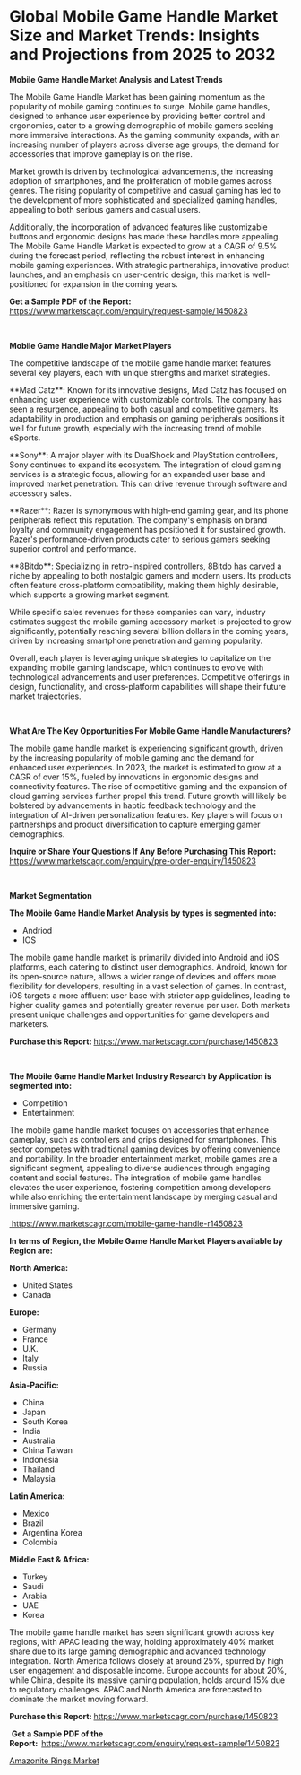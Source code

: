 <p><h1>Global Mobile Game Handle Market Size and Market Trends: Insights and Projections from 2025 to 2032</h1></p><p><strong>Mobile Game Handle Market Analysis and Latest Trends</strong></p>
<p><p>The Mobile Game Handle Market has been gaining momentum as the popularity of mobile gaming continues to surge. Mobile game handles, designed to enhance user experience by providing better control and ergonomics, cater to a growing demographic of mobile gamers seeking more immersive interactions. As the gaming community expands, with an increasing number of players across diverse age groups, the demand for accessories that improve gameplay is on the rise.</p><p>Market growth is driven by technological advancements, the increasing adoption of smartphones, and the proliferation of mobile games across genres. The rising popularity of competitive and casual gaming has led to the development of more sophisticated and specialized gaming handles, appealing to both serious gamers and casual users. </p><p>Additionally, the incorporation of advanced features like customizable buttons and ergonomic designs has made these handles more appealing. The Mobile Game Handle Market is expected to grow at a CAGR of 9.5% during the forecast period, reflecting the robust interest in enhancing mobile gaming experiences. With strategic partnerships, innovative product launches, and an emphasis on user-centric design, this market is well-positioned for expansion in the coming years.</p></p>
<p><strong>Get a Sample PDF of the Report:&nbsp;</strong> <a href="https://www.marketscagr.com/enquiry/request-sample/1450823?utm_campaign=1166&utm_medium=2&utm_source=Github&utm_content=ia&utm_term=08022025&utm_id=mobile-game-handle">https://www.marketscagr.com/enquiry/request-sample/1450823</a></p>
<p>&nbsp;</p>
<p><strong>Mobile Game Handle Major Market Players</strong></p>
<p><p>The competitive landscape of the mobile game handle market features several key players, each with unique strengths and market strategies. </p><p>**Mad Catz**: Known for its innovative designs, Mad Catz has focused on enhancing user experience with customizable controls. The company has seen a resurgence, appealing to both casual and competitive gamers. Its adaptability in production and emphasis on gaming peripherals positions it well for future growth, especially with the increasing trend of mobile eSports.</p><p>**Sony**: A major player with its DualShock and PlayStation controllers, Sony continues to expand its ecosystem. The integration of cloud gaming services is a strategic focus, allowing for an expanded user base and improved market penetration. This can drive revenue through software and accessory sales.</p><p>**Razer**: Razer is synonymous with high-end gaming gear, and its phone peripherals reflect this reputation. The company's emphasis on brand loyalty and community engagement has positioned it for sustained growth. Razer's performance-driven products cater to serious gamers seeking superior control and performance.</p><p>**8Bitdo**: Specializing in retro-inspired controllers, 8Bitdo has carved a niche by appealing to both nostalgic gamers and modern users. Its products often feature cross-platform compatibility, making them highly desirable, which supports a growing market segment.</p><p>While specific sales revenues for these companies can vary, industry estimates suggest the mobile gaming accessory market is projected to grow significantly, potentially reaching several billion dollars in the coming years, driven by increasing smartphone penetration and gaming popularity.</p><p>Overall, each player is leveraging unique strategies to capitalize on the expanding mobile gaming landscape, which continues to evolve with technological advancements and user preferences. Competitive offerings in design, functionality, and cross-platform capabilities will shape their future market trajectories.</p></p>
<p>&nbsp;</p>
<p><strong>What Are The Key Opportunities For Mobile Game Handle Manufacturers?</strong></p>
<p><p>The mobile game handle market is experiencing significant growth, driven by the increasing popularity of mobile gaming and the demand for enhanced user experiences. In 2023, the market is estimated to grow at a CAGR of over 15%, fueled by innovations in ergonomic designs and connectivity features. The rise of competitive gaming and the expansion of cloud gaming services further propel this trend. Future growth will likely be bolstered by advancements in haptic feedback technology and the integration of AI-driven personalization features. Key players will focus on partnerships and product diversification to capture emerging gamer demographics.</p></p>
<p><strong>Inquire or Share Your Questions If Any Before Purchasing This Report:</strong> <a href="https://www.marketscagr.com/enquiry/pre-order-enquiry/1450823?utm_campaign=1166&utm_medium=2&utm_source=Github&utm_content=ia&utm_term=08022025&utm_id=mobile-game-handle">https://www.marketscagr.com/enquiry/pre-order-enquiry/1450823</a></p>
<p>&nbsp;</p>
<p><strong>Market Segmentation</strong></p>
<p><strong>The Mobile Game Handle Market Analysis by types is segmented into:</strong></p>
<p><ul><li>Andriod</li><li>IOS</li></ul></p>
<p><p>The mobile game handle market is primarily divided into Android and iOS platforms, each catering to distinct user demographics. Android, known for its open-source nature, allows a wider range of devices and offers more flexibility for developers, resulting in a vast selection of games. In contrast, iOS targets a more affluent user base with stricter app guidelines, leading to higher quality games and potentially greater revenue per user. Both markets present unique challenges and opportunities for game developers and marketers.</p></p>
<p><strong>Purchase this Report:&nbsp;</strong><a href="https://www.marketscagr.com/purchase/1450823?utm_campaign=1166&utm_medium=2&utm_source=Github&utm_content=ia&utm_term=08022025&utm_id=mobile-game-handle">https://www.marketscagr.com/purchase/1450823</a></p>
<p>&nbsp;</p>
<p><strong>The Mobile Game Handle Market Industry Research by Application is segmented into:</strong></p>
<p><ul><li>Competition</li><li>Entertainment</li></ul></p>
<p><p>The mobile game handle market focuses on accessories that enhance gameplay, such as controllers and grips designed for smartphones. This sector competes with traditional gaming devices by offering convenience and portability. In the broader entertainment market, mobile games are a significant segment, appealing to diverse audiences through engaging content and social features. The integration of mobile game handles elevates the user experience, fostering competition among developers while also enriching the entertainment landscape by merging casual and immersive gaming.</p></p>
<p><a href="https://www.marketscagr.com/mobile-game-handle-r1450823?utm_campaign=1166&utm_medium=2&utm_source=Github&utm_content=ia&utm_term=08022025&utm_id=mobile-game-handle">&nbsp;https://www.marketscagr.com/mobile-game-handle-r1450823</a></p>
<p><strong>In terms of Region, the Mobile Game Handle Market Players available by Region are:</strong></p>
<p>
    <p> <strong> North America: </strong>
        <ul>
            <li>United States</li>
            <li>Canada</li>
        </ul>
        </p> 
    <p> <strong> Europe: </strong>
        <ul>
            <li>Germany</li>
            <li>France</li>
            <li>U.K.</li>
            <li>Italy</li>
            <li>Russia</li>
        </ul>
        </p> 
    <p> <strong> Asia-Pacific: </strong>
        <ul>
            <li>China</li>
            <li>Japan</li>
            <li>South Korea</li>
            <li>India</li>
            <li>Australia</li>
            <li>China Taiwan</li>
            <li>Indonesia</li>
            <li>Thailand</li>
            <li>Malaysia</li>
        </ul>
        </p> 
    <p> <strong> Latin America: </strong>
        <ul>
            <li>Mexico</li>
            <li>Brazil</li>
            <li>Argentina Korea</li>
            <li>Colombia</li>
        </ul>
        </p> 
    <p> <strong> Middle East & Africa: </strong>
        <ul>
            <li>Turkey</li>
            <li>Saudi</li>
            <li>Arabia</li>
            <li>UAE</li>
            <li>Korea</li>
        </ul>
    </p>
    </p>
<p><p>The mobile game handle market has seen significant growth across key regions, with APAC leading the way, holding approximately 40% market share due to its large gaming demographic and advanced technology integration. North America follows closely at around 25%, spurred by high user engagement and disposable income. Europe accounts for about 20%, while China, despite its massive gaming population, holds around 15% due to regulatory challenges. APAC and North America are forecasted to dominate the market moving forward.</p></p>
<p><strong>Purchase this Report: </strong><a href="https://www.marketscagr.com/purchase/1450823?utm_campaign=1166&utm_medium=2&utm_source=Github&utm_content=ia&utm_term=08022025&utm_id=mobile-game-handle">https://www.marketscagr.com/purchase/1450823</a></p>
<p>&nbsp;<strong>Get a Sample PDF of the Report:&nbsp;&nbsp;</strong><a href="https://www.marketscagr.com/enquiry/request-sample/1450823?utm_campaign=1166&utm_medium=2&utm_source=Github&utm_content=ia&utm_term=08022025&utm_id=mobile-game-handle">https://www.marketscagr.com/enquiry/request-sample/1450823</a></p>
<p><strong></strong></p>
<p><p><a href="https://github.com/willjis/Market-Research-Report-List-1/blob/main/amazonite-rings-market.md?utm_campaign=1166&utm_medium=2&utm_source=Github&utm_content=ia&utm_term=08022025&utm_id=mobile-game-handle">Amazonite Rings Market</a></p></p>